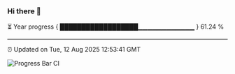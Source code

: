 ### Hi there 👋

⏳ Year progress { ██████████████████▁▁▁▁▁▁▁▁▁▁▁▁ } 61.24 %

---

⏰ Updated on Tue, 12 Aug 2025 12:53:41 GMT

![Progress Bar CI](https://github.com/ZhaoGui/ZhaoGui/workflows/Progress%20Bar%20CI/badge.svg)
